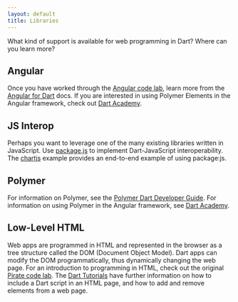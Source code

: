 ```yaml
---
layout: default
title: Libraries
---
```


What kind of support is available for web programming in Dart?
Where can you learn more?

## Angular

Once you have worked through the
[Angular code lab](/codelabs/ng2/),
learn more from the
[Angular for Dart](https://angular.io/docs/dart/latest/guide/) docs.
If you are interested in using Polymer Elements in the Angular framework,
check out [Dart Academy](https://dart.academy/).

## JS Interop

Perhaps you want to leverage one of the many existing libraries
written in JavaScript.
Use [package.js](https://pub.dartlang.org/packages/js)
to implement Dart-JavaScript interoperability.
The [chartjs](https://github.com/google/chartjs.dart/)
example provides an end-to-end example of using package:js.

## Polymer

For information on Polymer, see the
[Polymer Dart Developer Guide](https://github.com/dart-lang/polymer-dart/wiki).
For information on using Polymer in the Angular framework, see
[Dart Academy](https://dart.academy/).

## Low-Level HTML

Web apps are programmed in HTML and represented in the browser as
a tree structure called the DOM (Document Object Model).
Dart apps can modify the DOM programmatically, thus dynamically
changing the web page. For an introduction to programming in HTML,
check out the original
[Pirate code lab](/codelabs/darrrt). The
[Dart Tutorials](/tutorials/) have further information on
how to include a Dart script in an HTML page,
and how to add and remove elements from a web page.
